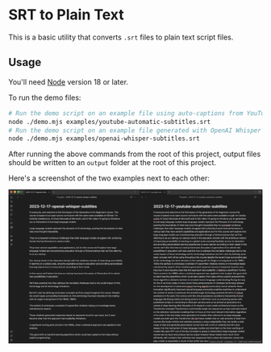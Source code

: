 # SRT to Plain Text

This is a basic utility that converts `.srt` files to plain text script files.

## Usage

You'll need [Node](https://nodejs.org/en) version 18 or later.

To run the demo files:

```sh
# Run the demo script on an example file using auto-captions from YouTube
node ./demo.mjs examples/youtube-automatic-subtitles.srt
# Run the demo script on an example file generated with OpenAI Whisper
node ./demo.mjs examples/openai-whisper-subtitles.srt
```

After running the above commands from the root of this project, output files should be written to an `output` folder at the root of this project.

Here's a screenshot of the two examples next to each other:

![A screenshot showing how OpenAI Whisper manages to generate much more accurate subtitles than YouTube's automatically generated subtitles.](examples/examples-result.png)
